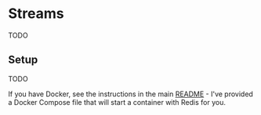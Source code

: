 # Streams

TODO

## Setup

TODO

If you have Docker, see the instructions in the main [README](../) - I've provided a Docker Compose file that will start a container with Redis for you.